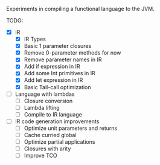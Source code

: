 Experiments in compiling a functional language to the JVM.

TODO:
- [x] IR
  - [x] IR Types
  - [x] Basic 1 parameter closures
  - [x] Remove 0-parameter methods for now
  - [x] Remove parameter names in IR
  - [x] Add if expression in IR
  - [x] Add some Int primitives in IR
  - [x] Add let expression in IR
  - [x] Basic Tail-call optimization
- [ ] Language with lambdas
  - [ ] Closure conversion
  - [ ] Lambda lifting
  - [ ] Compile to IR language
- [ ] IR code generation improvements
  - [ ] Optimize unit parameters and returns
  - [ ] Cache curried global
  - [ ] Optimize partial applications
  - [ ] Closures with arity
  - [ ] Improve TCO
